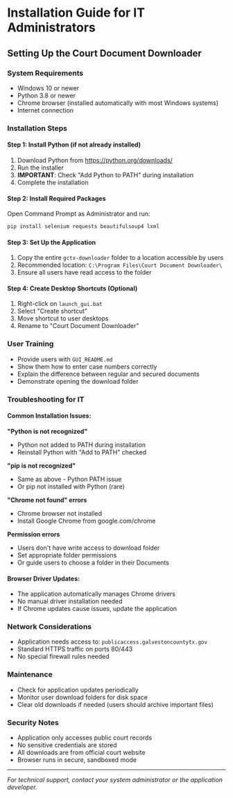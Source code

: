 # Installation Guide for IT Administrators

## Setting Up the Court Document Downloader

### System Requirements
- Windows 10 or newer
- Python 3.8 or newer
- Chrome browser (installed automatically with most Windows systems)
- Internet connection

### Installation Steps

#### Step 1: Install Python (if not already installed)
1. Download Python from https://python.org/downloads/
2. Run the installer
3. **IMPORTANT**: Check "Add Python to PATH" during installation
4. Complete the installation

#### Step 2: Install Required Packages
Open Command Prompt as Administrator and run:
```bash
pip install selenium requests beautifulsoup4 lxml
```

#### Step 3: Set Up the Application
1. Copy the entire `gctx-downloader` folder to a location accessible by users
2. Recommended location: `C:\Program Files\Court Document Downloader\`
3. Ensure all users have read access to the folder

#### Step 4: Create Desktop Shortcuts (Optional)
1. Right-click on `launch_gui.bat`
2. Select "Create shortcut"
3. Move shortcut to user desktops
4. Rename to "Court Document Downloader"

### User Training
- Provide users with `GUI_README.md`
- Show them how to enter case numbers correctly
- Explain the difference between regular and secured documents
- Demonstrate opening the download folder

### Troubleshooting for IT

#### Common Installation Issues:

**"Python is not recognized"**
- Python not added to PATH during installation
- Reinstall Python with "Add to PATH" checked

**"pip is not recognized"**
- Same as above - Python PATH issue
- Or pip not installed with Python (rare)

**"Chrome not found" errors**
- Chrome browser not installed
- Install Google Chrome from google.com/chrome

**Permission errors**
- Users don't have write access to download folder
- Set appropriate folder permissions
- Or guide users to choose a folder in their Documents

#### Browser Driver Updates:
- The application automatically manages Chrome drivers
- No manual driver installation needed
- If Chrome updates cause issues, update the application

### Network Considerations
- Application needs access to: `publicaccess.galvestoncountytx.gov`
- Standard HTTPS traffic on ports 80/443
- No special firewall rules needed

### Maintenance
- Check for application updates periodically
- Monitor user download folders for disk space
- Clear old downloads if needed (users should archive important files)

### Security Notes
- Application only accesses public court records
- No sensitive credentials are stored
- All downloads are from official court website
- Browser runs in secure, sandboxed mode

---

*For technical support, contact your system administrator or the application developer.*